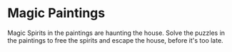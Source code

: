 # Magic Paintings

Magic Spirits in the paintings are haunting the house. Solve the puzzles in the paintings to free the spirits and escape the house, before it's too late.
